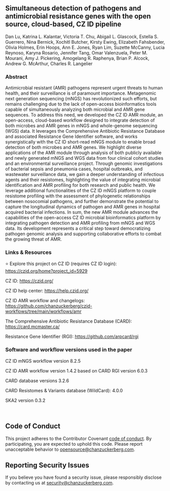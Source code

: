 ## Simultaneous detection of pathogens and antimicrobial resistance genes with the open source, cloud-based, CZ ID pipeline
Dan Lu, Katrina L. Kalantar, Victoria T. Chu, Abigail L. Glascock, Estella S. Guerrero, Nina Bernick, Xochitl Butcher, Kirsty Ewing, Elizabeth Fahsbender, Olivia Holmes, Erin Hoops, Ann E. Jones, Ryan Lim, Suzette McCanny, Lucia Reynoso, Karyna Rosario, Jennifer Tang, Omar Valenzuela, Peter M. Mourani, Amy J. Pickering, Amogelang R. Raphenya, Brian P. Alcock, Andrew G. McArthur, Charles R. Langelier

### Abstract
Antimicrobial resistant (AMR) pathogens represent urgent threats to human health, and their surveillance is of paramount importance.  Metagenomic next generation sequencing (mNGS) has revolutionized such efforts, but remains challenging due to the lack of open-access bioinformatics tools capable of simultaneously analyzing both microbial and AMR gene sequences. To address this need, we developed the CZ ID AMR module, an open-access, cloud-based workflow designed to integrate detection of both microbes and AMR genes in mNGS and whole-genome sequencing (WGS) data. It leverages the Comprehensive Antibiotic Resistance Database and associated Resistance Gene Identifier software, and works synergistically with the CZ ID short-read mNGS module to enable broad detection of both microbes and AMR genes. We highlight diverse applications of the AMR module through analysis of both publicly available and newly generated mNGS and WGS data from four clinical cohort studies and an environmental surveillance project. Through genomic investigations of bacterial sepsis and pneumonia cases, hospital outbreaks, and wastewater surveillance data, we gain a deeper understanding of infectious agents and their resistomes, highlighting the value of integrating microbial identification and AMR profiling for both research and public health. We leverage additional functionalities of the CZ ID mNGS platform to couple resistome profiling with the assessment of phylogenetic relationships between nosocomial pathogens, and further demonstrate the potential to capture the longitudinal dynamics of pathogen and AMR genes in hospital acquired bacterial infections. In sum, the new AMR module advances the capabilities of the open-access CZ ID microbial bioinformatics platform by integrating pathogen detection and AMR profiling from mNGS and WGS data. Its development represents a critical step toward democratizing pathogen genomic analysis and supporting collaborative efforts to combat the growing threat of AMR.


### Links & Resources
⭐ Explore this project on CZ ID (requires CZ ID login): https://czid.org/home?project_id=5929

CZ ID: https://czid.org/

CZ ID help center: https://help.czid.org/

CZ ID AMR workflow and changelogs: https://github.com/chanzuckerberg/czid-workflows/tree/main/workflows/amr

The Comprehensive Antibiotic Resistance Database (CARD): https://card.mcmaster.ca/

Resistance Gene Identifier (RGI): https://github.com/arpcard/rgi

### Software and workflow versions used in the paper
CZ ID mNGS workflow version 8.2.5

CZ ID AMR workflow version 1.4.2 based on CARD RGI version 6.0.3

CARD database versions 3.2.6

CARD Resistomes & Variants database (WildCard): 4.0.0

SKA2 version 0.3.2


<br>

## Code of Conduct

This project adheres to the Contributor Covenant [code of conduct](https://github.com/chanzuckerberg/.github/blob/master/CODE_OF_CONDUCT.md). By participating, you are expected to uphold this code. Please report unacceptable behavior to [opensource@chanzuckerberg.com](mailto:opensource@chanzuckerberg.com).

## Reporting Security Issues

If you believe you have found a security issue, please responsibly disclose by contacting us at [security@chanzuckerberg.com](mailto:security@chanzuckerberg.com).
